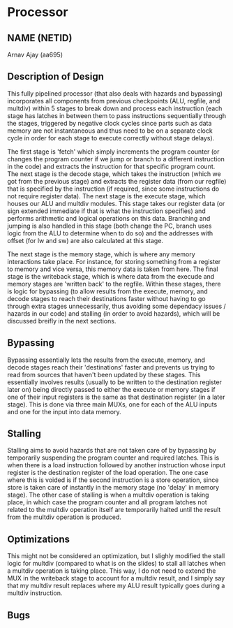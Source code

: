 # Processor
## NAME (NETID)
Arnav Ajay (aa695)

## Description of Design
This fully pipelined processor (that also deals with hazards and bypassing) incorporates all components from previous checkpoints (ALU, regfile, and multdiv) within 5 stages to break down and process each instruction (each stage has latches in between them to pass instructions sequentially through the stages, triggered by negative clock cycles since parts such as data memory are not instantaneous and thus need to be on a separate clock cycle in order for each stage to execute correctly without stage delays). 

The first stage is 'fetch' which simply increments the program counter (or changes the program counter if we jump or branch to a different instruction in the code) and extracts the instruction for that specific program count. The next stage is the decode stage, which takes the instruction (which we got from the previous stage) and extracts the register data (from our regfile) that is specified by the instruction (if required, since some instructions do not require register data). The next stage is the execute stage, which houses our ALU and multdiv modules. This stage takes our register data (or sign extended immediate if that is what the instruction specifies) and performs arithmetic and logical operations on this data. Branching and jumping is also handled in this stage (both change the PC, branch uses logic from the ALU to determine when to do so) and the addresses with offset (for lw and sw) are also calculated at this stage. 

The next stage is the memory stage, which is where any memory interactions take place. For instance, for storing something from a register to memory and vice versa, this memory data is taken from here. The final stage is the writeback stage, which is where data from the execude and memory stages are 'written back' to the regfile. Within these stages, there is logic for bypassing (to allow results from the execute, memory, and decode stages to reach their destinations faster without having to go through extra stages unnecessarily, thus avoiding some dependacy issues / hazards in our code) and stalling (in order to avoid hazards), which will be discussed breifly in the next sections.

## Bypassing

Bypassing essentially lets the results from the execute, memory, and decode stages reach their 'destinations' faster and prevents us trying to read from sources that haven't been updated by these stages. This essentially involves results (usually to be written to the destination register later on) being directly passed to either the execute or memory stages if one of their input registers is the same as that destination register (in a later stage). This is done via three main MUXs, one for each of the ALU inputs and one for the input into data memory. 

## Stalling

Stalling aims to avoid hazards that are not taken care of by bypassing by temporarily suspending the program counter and required latches. This is when there is a load instruction followed by another instruction whose input register is the destination register of the load operation. The one case where this is voided is if the second instruction is a store operation, since store is taken care of instantly in the memory stage (no 'delay' in memory stage). The other case of stalling is when a multdiv operation is taking place, in which case the program counter and all program latches not related to the multdiv operation itself are temporarily halted until the result from the multdiv operation is produced.

## Optimizations

This might not be considered an optimization, but I slighly modified the stall logic for multdiv (compared to what is on the slides) to stall all latches when a multdiv operation is taking place. This way, I do not need to extend the MUX in the writeback stage to account for a multdiv result, and I simply say that my multdiv result replaces where my ALU result typically goes during a multdiv instruction.


## Bugs


